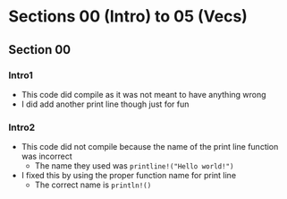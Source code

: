 # Sections 00 (Intro) to 05 (Vecs)

## Section 00
### Intro1
- This code did compile as it was not meant to have anything wrong
- I did add another print line though just for fun
### Intro2
- This code did not compile because the name of the print line function was incorrect
    - The name they used was `printline!("Hello world!")`
- I fixed this by using the proper function name for print line
    - The correct name is `println!()`
